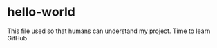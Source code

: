 hello-world
===========
This file used so that humans can understand my project.
Time to learn GitHub
